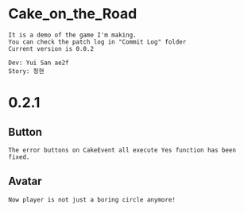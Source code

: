 # Cake_on_the_Road
    It is a demo of the game I'm making.
    You can check the patch log in "Commit Log" folder
    Current version is 0.0.2

    Dev: Yui San ae2f
    Story: 청현

# 0.2.1
## Button
```
The error buttons on CakeEvent all execute Yes function has been fixed.
```

## Avatar
```
Now player is not just a boring circle anymore!
```